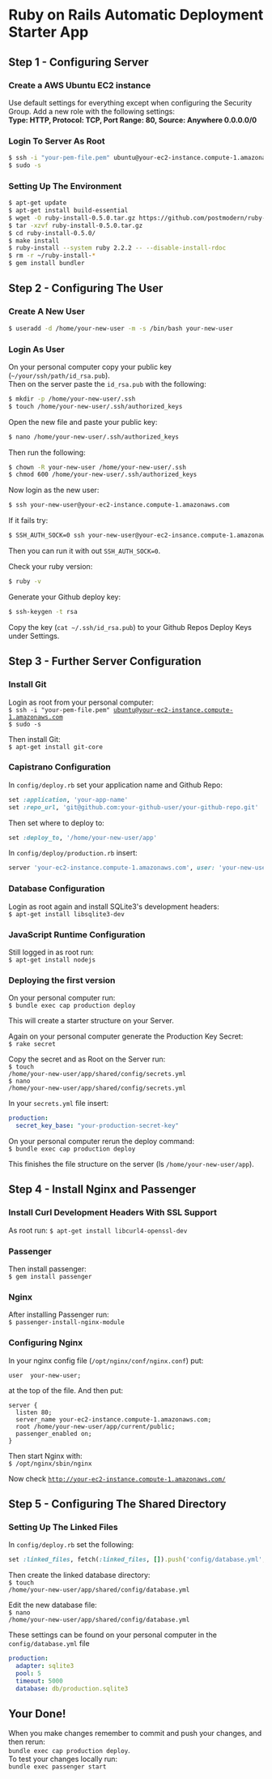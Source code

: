 # Ruby on Rails Automatic Deployment Starter App

## Step 1 - Configuring Server

### Create a AWS Ubuntu EC2 instance 
Use default settings for everything except when configuring the Security Group. Add a new role with the following settings:  
<strong>Type: HTTP, Protocol: TCP, Port Range: 80, Source: Anywhere 0.0.0.0/0</strong>  

### Login To Server As Root  
```bash
$ ssh -i "your-pem-file.pem" ubuntu@your-ec2-instance.compute-1.amazonaws.com  
$ sudo -s  
```

### Setting Up The Environment  
```bash
$ apt-get update  
$ apt-get install build-essential  
$ wget -O ruby-install-0.5.0.tar.gz https://github.com/postmodern/ruby-install/archive/v0.5.0.tar.gz  
$ tar -xzvf ruby-install-0.5.0.tar.gz  
$ cd ruby-install-0.5.0/  
$ make install  
$ ruby-install --system ruby 2.2.2 -- --disable-install-rdoc  
$ rm -r ~/ruby-install-*  
$ gem install bundler  
```

## Step 2 - Configuring The User 

### Create A New User  
```bash
$ useradd -d /home/your-new-user -m -s /bin/bash your-new-user  
```

### Login As User  
On your personal computer copy your public key (<code>~/your/ssh/path/id_rsa.pub</code>).  
Then on the server paste the <code>id_rsa.pub</code> with the following:  

```bash
$ mkdir -p /home/your-new-user/.ssh
$ touch /home/your-new-user/.ssh/authorized_keys 
```

Open the new file and paste your public key:  
```bash
$ nano /home/your-new-user/.ssh/authorized_keys
```  
  
Then run the following:  
```bash
$ chown -R your-new-user /home/your-new-user/.ssh  
$ chmod 600 /home/your-new-user/.ssh/authorized_keys
``` 
  
Now login as the new user:  
```bash
$ ssh your-new-user@your-ec2-instance.compute-1.amazonaws.com
```  

If it fails try:  
```bash
$ SSH_AUTH_SOCK=0 ssh your-new-user@your-ec2-insance.compute-1.amazonaws.com
```

Then you can run it with out <code>SSH_AUTH_SOCK=0</code>.  

Check your ruby version:  
```bash
$ ruby -v
```  
  
Generate your Github deploy key:  
```bash
$ ssh-keygen -t rsa
```  
  
Copy the key (<code>cat ~/.ssh/id_rsa.pub</code>) to your Github Repos Deploy Keys under Settings.  

## Step 3 - Further Server Configuration  
  
### Install Git  

Login as root from your personal computer:  
<code>$ ssh -i "your-pem-file.pem" ubuntu@your-ec2-instance.compute-1.amazonaws.com</code>  
<code>$ sudo -s</code>  

Then install Git:  
<code>$ apt-get install git-core</code>  
  
### Capistrano Configuration  

In <code>config/deploy.rb</code> set your application name and Github Repo:  
```ruby
set :application, 'your-app-name'  
set :repo_url, 'git@github.com:your-github-user/your-github-repo.git'  
```  
Then set where to deploy to:  
```ruby
set :deploy_to, '/home/your-new-user/app'  
```

In <code>config/deploy/production.rb</code> insert:  
```ruby
server 'your-ec2-instance.compute-1.amazonaws.com', user: 'your-new-user', roles: %w{app db web}
```
  
### Database Configuration  
  
Login as root again and install SQLite3's development headers:  
<code>$ apt-get install libsqlite3-dev</code>  

### JavaScript Runtime Configuration  
Still logged in as root run:  
<code>$ apt-get install nodejs</code>  

### Deploying the first version  
On your personal computer run:  
<code>$ bundle exec cap production deploy</code>  

This will create a starter structure on your Server.  
  
Again on your personal computer generate the Production Key Secret:  
<code>$ rake secret</code>  
  
Copy the secret and as Root on the Server run:    
<code>$ touch /home/your-new-user/app/shared/config/secrets.yml</code>  
<code>$ nano /home/your-new-user/app/shared/config/secrets.yml</code>  

In your <code>secrets.yml</code> file insert:  
```yml
production:    
  secret_key_base: "your-production-secret-key"  
```  
On your personal computer rerun the deploy command:   
<code>$ bundle exec cap production deploy</code>  
  
This finishes the file structure on the server (ls <code>/home/your-new-user/app</code>).  
  
## Step 4 - Install Nginx and Passenger  
  
### Install Curl Development Headers With SSL Support  
  
As root run: 
<code>$ apt-get install libcurl4-openssl-dev</code>  

### Passenger  

Then install passenger:  
<code>$ gem install passenger</code>  
  
### Nginx  

After installing Passenger run:  
<code>$ passenger-install-nginx-module</code>  

### Configuring Nginx  
  
In your nginx config file (<code>/opt/nginx/conf/nginx.conf</code>) put:  

```nginx
user  your-new-user;
```
  
at the top of the file. And then put:  

```nginx
server { 
  listen 80; 
  server_name your-ec2-instance.compute-1.amazonaws.com;  
  root /home/your-new-user/app/current/public; 
  passenger_enabled on; 
}  
```
Then start Nginx with:  
<code>$ /opt/nginx/sbin/nginx</code>  
  
Now check <code>http://your-ec2-instance.compute-1.amazonaws.com/</code>  

## Step 5 - Configuring The Shared Directory  

### Setting Up The Linked Files  
  
In <code>config/deploy.rb</code> set the following:  
```ruby
set :linked_files, fetch(:linked_files, []).push('config/database.yml', 'config/secrets.yml')  
```
Then create the linked database directory:  
<code>$ touch /home/your-new-user/app/shared/config/database.yml</code>

Edit the new database file:    
<code>$ nano /home/your-new-user/app/shared/config/database.yml</code>  

These settings can be found on your personal computer in the <code>config/database.yml</code> file  

```yml
production:   
  adapter: sqlite3  
  pool: 5  
  timeout: 5000  
  database: db/production.sqlite3
```
  
## Your Done!  
  
When you make changes remember to commit and push your changes, and then rerun:  
<code>bundle exec cap production deploy</code>.  
To test your changes locally run:  
<code>bundle exec passenger start</code>
 

